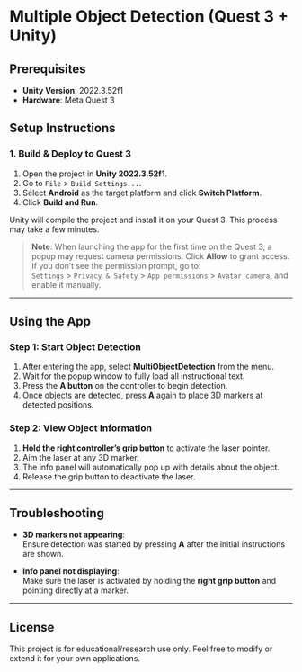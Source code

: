 # Multiple Object Detection (Quest 3 + Unity)

## Prerequisites
- **Unity Version**: 2022.3.52f1
- **Hardware**: Meta Quest 3

## Setup Instructions

### 1. Build & Deploy to Quest 3
1. Open the project in **Unity 2022.3.52f1**.
2. Go to `File` > `Build Settings...`.
3. Select **Android** as the target platform and click **Switch Platform**.
4. Click **Build and Run**.

Unity will compile the project and install it on your Quest 3. This process may take a few minutes.

> **Note**: When launching the app for the first time on the Quest 3, a popup may request camera permissions. Click **Allow** to grant access.  
> If you don’t see the permission prompt, go to:  
> `Settings` > `Privacy & Safety` > `App permissions` > `Avatar camera`, and enable it manually.

---

## Using the App

### Step 1: Start Object Detection
1. After entering the app, select **MultiObjectDetection** from the menu.
2. Wait for the popup window to fully load all instructional text.
3. Press the **A button** on the controller to begin detection.
4. Once objects are detected, press **A** again to place 3D markers at detected positions.

### Step 2: View Object Information
1. **Hold the right controller’s grip button** to activate the laser pointer.
2. Aim the laser at any 3D marker.
3. The info panel will automatically pop up with details about the object.
4. Release the grip button to deactivate the laser.

---

## Troubleshooting
- **3D markers not appearing**:  
  Ensure detection was started by pressing **A** after the initial instructions are shown.

- **Info panel not displaying**:  
  Make sure the laser is activated by holding the **right grip button** and pointing directly at a marker.

---

## License
This project is for educational/research use only. Feel free to modify or extend it for your own applications.

